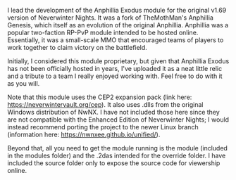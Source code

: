 I lead the development of the Anphillia Exodus module for the original v1.69 version of Neverwinter Nights. It was a fork of TheMothMan's Anphillia Genesis, which itself as an evolution of the original Anphillia. Anphillia was a popular two-faction RP-PvP module intended to be hosted online. Essentially, it was a small-scale MMO that encouraged teams of players to work together to claim victory on the battlefield.

Initially, I considered this module proprietary, but given that Anphillia Exodus has not been officially hosted in years, I've uploaded it as a neat little relic and a tribute to a team I really enjoyed working with. Feel free to do with it as you will.

Note that this module uses the CEP2 expansion pack (link here: https://neverwintervault.org/cep). It also uses .dlls from the original Windows distribution of NwNX. I have not included those here since they are not compatible with the Enhanced Edition of Neverwinter Nights; I would instead recommend porting the project to the newer Linux branch (information here: https://nwnxee.github.io/unified/).

Beyond that, all you need to get the module running is the module (included in the modules folder) and the .2das intended for the override folder. I have included the source folder only to expose the source code for viewership online.
